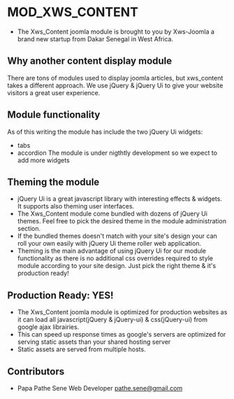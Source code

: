 # MOD_XWS_CONTENT #
 * The Xws_Content joomla module is brought to you by Xws-Joomla a brand new startup from Dakar Senegal in West Africa.

## Why another content display module ##
There are tons of modules used to display joomla articles, but xws_content takes a different approach.
We use jQuery & jQuery Ui to give your website visitors a great user experience.

## Module functionality ##
As of this writing the  module has include the two jQuery Ui widgets:
 * tabs
 * accordion
The module is under nigthtly development so we expect to add more widgets

## Theming the module ##
 * jQuery Ui is a great javascript library with interesting effects & widgets. It supports also theming user interfaces.
 * The Xws_Content module come bundled with dozens of jQuery Ui themes. Feel free to pick the desired theme in the module administration section.
 * If the bundled themes doesn't match with your site's design your can roll your own easily  with jQuery Ui theme roller web application.
 * Theming is the main advantage of using jQuery Ui for our module functionality as there is no additional css overrides required to style
   module according to your site design. Just pick the right theme & it's production ready!

## Production Ready: YES! ##
 * The Xws_Content joomla module is optimized for production websites as it can load all javascript(jQuery & jQuery-ui) & css(jQuery-ui) from google ajax librairies.
 * This can speed up response times as google's servers are optimized for serving static assets than your shared hosting server
 * Static assets are served from multiple hosts.

## Contributors ##
 * Papa Pathe Sene Web Developer <pathe.sene@gmail.com>

